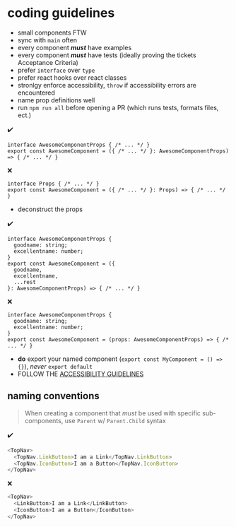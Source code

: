 # coding guidelines

- small components FTW
- sync with `main` often
- every component **_must_** have examples
- every component **_must_** have tests (ideally proving the tickets Acceptance Criteria)
- prefer `interface` over `type`
- prefer react hooks over react classes
- stronlgy enforce accessibility, `throw` if accessibility errors are encountered
- name prop definitions well
- run `npm run all` before opening a PR (which runs tests, formats files, ect.)

:heavy_check_mark:

```
interface AwesomeComponentProps { /* ... */ }
export const AwesomeComponent = ({ /* ... */ }: AwesomeComponentProps) => { /* ... */ }
```

:x:

```
interface Props { /* ... */ }
export const AwesomeComponent = ({ /* ... */ }: Props) => { /* ... */ }
```

- deconstruct the props

:heavy_check_mark:

```
interface AwesomeComponentProps {
  goodname: string;
  excellentname: number;
}
export const AwesomeComponent = ({
  goodname,
  excellentname,
  ...rest
}: AwesomeComponentProps) => { /* ... */ }
```

:x:

```
interface AwesomeComponentProps {
  goodname: string;
  excellentname: number;
}
export const AwesomeComponent = (props: AwesomeComponentProps) => { /* ... */ }
```

- **do** export your named component (`export const MyComponent = () => {}`), _never_ `export default`
- FOLLOW THE [ACCESSIBILITY GUIDELINES](./accessibility-guidelines.md)

## naming conventions

> When creating a component that _must_ be used with specific sub-components, use `Parent` w/ `Parent.Child` syntax

:heavy_check_mark:

```javascript
<TopNav>
  <TopNav.LinkButton>I am a Link</TopNav.LinkButton>
  <TopNav.IconButton>I am a Button</TopNav.IconButton>
</TopNav>
```

:x:

```javascript
<TopNav>
  <LinkButton>I am a Link</LinkButton>
  <IconButton>I am a Button</IconButton>
</TopNav>
```

